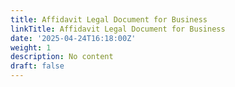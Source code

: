 ```yaml
---
title: Affidavit Legal Document for Business
linkTitle: Affidavit Legal Document for Business
date: '2025-04-24T16:18:00Z'
weight: 1
description: No content
draft: false
---
```



